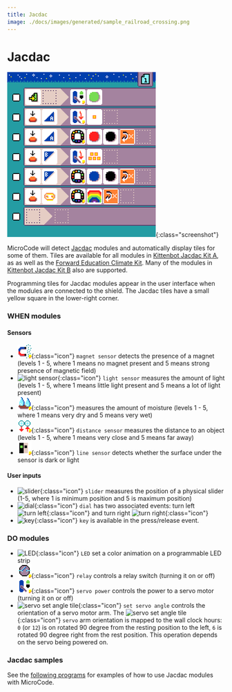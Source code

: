 ```yaml
---
title: Jacdac
image: ./docs/images/generated/sample_railroad_crossing.png
---
```


# Jacdac

![Smiley Button MicroCode program](./images/generated/sample_railroad_crossing.png){:class="screenshot"}

MicroCode will detect [Jacdac](https://aka.ms/jacdac) modules and automatically display tiles for some of them. Tiles are available for all modules in [Kittenbot Jacdac Kit A](https://microsoft.github.io/jacdac-docs/devices/kittenbot/jacdacstarterkitawithjacdaptorformicrobitv2v10/),
as as well as the [Forward Education Climate Kit](https://microsoft.github.io/jacdac-docs/devices/forward-education/climateactionkitv10/). Many of the modules in [Kittenbot Jacdac Kit B](https://microsoft.github.io/jacdac-docs/devices/kittenbot/jacdacdeveloperstoolelectronicmodulekitbv10/) also are supported.

Programming tiles for Jacdac modules appear in the user interface when the modules are connected to the shield. The Jacdac tiles have a small yellow square in the lower-right corner.

### WHEN modules

#### Sensors

-   ![magnet sensor](./images/generated/icon_S10.png){:class="icon"} `magnet sensor` detects the presence of a magnet (levels 1 - 5, where 1 means no magnet present and 5 means strong presence of magnetic field)
-   ![light sensor](./images/generated/icon_S5.png){:class="icon"} `light sensor` measures the amount of light (levels 1 - 5, where 1 means little light present and 5 means a lot of light present)
-   ![moisture sensor](./images/generated/icon_S16.png){:class="icon"}
    measures the amount of moisture (levels 1 - 5, where 1 means very dry and 5 means very wet)
-   ![distance sensor](./images/generated/icon_S17.png){:class="icon"} `distance sensor` measures the distance to an object (levels 1 - 5, where 1 means very close and 5 means far away)
-   ![line sensor](./images/generated/icon_S18.png){:class="icon"} `line sensor` detects
    whether the surface under the sensor is dark or light

#### User inputs

-   ![slider](./images/generated/icon_S11.png){:class="icon"} `slider` measures the position of a physical slider (1-5, where 1 is minimum position and 5 is maximum position)
-   ![dial](./images/generated/icon_S12.png){:class="icon"} `dial` has two associated events: turn left ![turn left](./images/generated/icon_F21L.png){:class="icon"} and turn right ![turn right](./images/generated/icon_F21R.png){:class="icon"}
-   ![key](./images/generated/icon_F5.png){:class="icon"} `key` is available in the press/release event.

### DO modules

-   ![LED](./images/generated/icon_A8.png){:class="icon"} `LED` set a color animation on a programmable LED strip
-   ![relay tile](./images/generated/icon_A22.png){:class="icon"} `relay` controls a relay switch (turning it on or off)
-   ![servo power tile](./images/generated/icon_A23.png){:class="icon"} `servo power` controls the power to a servo motor (turning it on or off)
-   ![servo set angle tile](./images/generated/icon_A21_.png){:class="icon"} `set servo angle` controls the orientation of a servo motor arm. The ![servo set angle tile](./images/generated/icon_A21_.png){:class="icon"} `servo` arm orientation is mapped to the wall clock hours: `0` (or `12`) is on rotated 90 degree from the resting position to the left, `6` is rotated 90 degree right from the rest position. This operation depends on the servo being powered on.

### Jacdac samples

See the [following programs](./samples.md#jacdac) for examples of how to use Jacdac modules with MicroCode.
